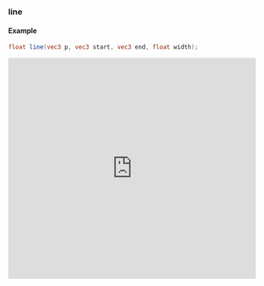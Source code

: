 ### line
#### Example
```glsl
float line(vec3 p, vec3 start, vec3 end, float width);
```
<iframe width="100%" height="450px" src="http://localhost:3000/sculpture/-LM0vjFEwV1Ha18Hl9AP?example=true&embed=true" frameborder="0"></iframe>